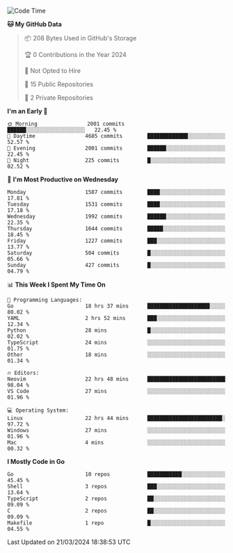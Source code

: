 <!--START_SECTION:waka-->
![Code Time](http://img.shields.io/badge/Code%20Time-442%20hrs%2049%20mins-blue)

**🐱 My GitHub Data** 

> 📦 208 Bytes Used in GitHub's Storage 
 > 
> 🏆 0 Contributions in the Year 2024
 > 
> 🚫 Not Opted to Hire
 > 
> 📜 15 Public Repositories 
 > 
> 🔑 2 Private Repositories 
 > 
**I'm an Early 🐤** 

```text
🌞 Morning                2001 commits        ██████░░░░░░░░░░░░░░░░░░░   22.45 % 
🌆 Daytime                4685 commits        █████████████░░░░░░░░░░░░   52.57 % 
🌃 Evening                2001 commits        ██████░░░░░░░░░░░░░░░░░░░   22.45 % 
🌙 Night                  225 commits         █░░░░░░░░░░░░░░░░░░░░░░░░   02.52 % 
```
📅 **I'm Most Productive on Wednesday** 

```text
Monday                   1587 commits        ████░░░░░░░░░░░░░░░░░░░░░   17.81 % 
Tuesday                  1531 commits        ████░░░░░░░░░░░░░░░░░░░░░   17.18 % 
Wednesday                1992 commits        ██████░░░░░░░░░░░░░░░░░░░   22.35 % 
Thursday                 1644 commits        █████░░░░░░░░░░░░░░░░░░░░   18.45 % 
Friday                   1227 commits        ███░░░░░░░░░░░░░░░░░░░░░░   13.77 % 
Saturday                 504 commits         █░░░░░░░░░░░░░░░░░░░░░░░░   05.66 % 
Sunday                   427 commits         █░░░░░░░░░░░░░░░░░░░░░░░░   04.79 % 
```


📊 **This Week I Spent My Time On** 

```text
💬 Programming Languages: 
Go                       18 hrs 37 mins      ████████████████████░░░░░   80.02 % 
YAML                     2 hrs 52 mins       ███░░░░░░░░░░░░░░░░░░░░░░   12.34 % 
Python                   28 mins             █░░░░░░░░░░░░░░░░░░░░░░░░   02.02 % 
TypeScript               24 mins             ░░░░░░░░░░░░░░░░░░░░░░░░░   01.75 % 
Other                    18 mins             ░░░░░░░░░░░░░░░░░░░░░░░░░   01.34 % 

🔥 Editors: 
Neovim                   22 hrs 48 mins      █████████████████████████   98.04 % 
VS Code                  27 mins             ░░░░░░░░░░░░░░░░░░░░░░░░░   01.96 % 

💻 Operating System: 
Linux                    22 hrs 44 mins      ████████████████████████░   97.72 % 
Windows                  27 mins             ░░░░░░░░░░░░░░░░░░░░░░░░░   01.96 % 
Mac                      4 mins              ░░░░░░░░░░░░░░░░░░░░░░░░░   00.32 % 
```

**I Mostly Code in Go** 

```text
Go                       10 repos            ███████████░░░░░░░░░░░░░░   45.45 % 
Shell                    3 repos             ███░░░░░░░░░░░░░░░░░░░░░░   13.64 % 
TypeScript               2 repos             ██░░░░░░░░░░░░░░░░░░░░░░░   09.09 % 
C                        2 repos             ██░░░░░░░░░░░░░░░░░░░░░░░   09.09 % 
Makefile                 1 repo              █░░░░░░░░░░░░░░░░░░░░░░░░   04.55 % 
```




 Last Updated on 21/03/2024 18:38:53 UTC
<!--END_SECTION:waka-->
